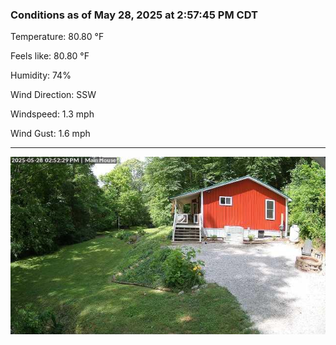 ### Conditions as of May 28, 2025 at 2:57:45 PM CDT 

Temperature: 80.80 &deg;F

Feels like: 80.80 &deg;F

Humidity: 74%

Wind Direction: SSW

Windspeed: 1.3 mph

Wind Gust: 1.6 mph

---

<img src="./images/latest.jpeg"/>


